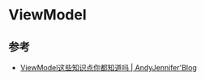 # ViewModel



## 参考

- [ViewModel这些知识点你都知道吗 | AndyJennifer'Blog](https://andyjennifer.com/2020/03/01/ViewModel这些知识点你都知道吗/)